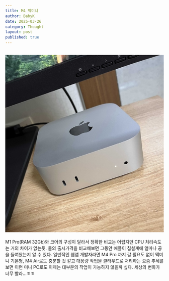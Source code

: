 ```yaml
---
title: M4 맥미니
author: BabyK
date: 2025-03-26
category: Thought
layout: post
published: true
---
```


<br>
<img src="/img/thought/2025-03-26-thought_GotNewMacMini.jpg" >
<br>

<br>  
M1 Pro(RAM 32Gb)와 코어의 구성이 달라서 정확한 비교는 어렵지만 CPU 처리속도는 거의 차이가 없는듯.  
둘의 출시가격을 비교해보면 그동안 애플이 칩설계에 얼마나 공을 들여왔는지 알 수 있다.  
일반적인 웹앱 개발자라면 M4 Pro 까지 갈 필요도 없이 맥미니 기본형, M4 Air로도 충분할 것 같고  
대용량 작업을 클라우드로 처리하는 요즘 추세를 보면 이런 미니 PC로도 이제는 대부분의 작업이 가능하지 않을까 싶다.  
세상의 변화가 너무 빨라...ㅎㅎ  
<br>